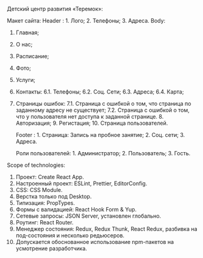 Детский центр развития «Теремок»:

Макет сайта:
Header : 1. Лого; 2. Телефоны; 3. Адреса.
Body:

1. Главная;
2. О нас;
3. Расписание;
4. Фото;
5. Услуги;
6. Контакты:
   6.1. Телефоны;
   6.2. Соц. Сети;
   6.3. Адреса;
   6.4. Карта;
7. Страницы ошибок:
   7.1. Страница с ошибкой о том, что страница по заданному адресу не существует;
   7.2. Страница с ошибкой о том, что у пользователя нет доступа к заданной странице. 8. Авторизация; 9. Регистация; 10. Страница пользователей.

   Footer : 1. Страница: Запись на пробное занятие; 2. Соц. сети; 3. Адреса.

   Роли пользователей: 1. Администратор; 2. Пользователь; 3. Гость.

Scope of technologies:

1. Проект: Create React App.
2. Настроенный проект: ESLint, Prettier, EditorConfig.
3. CSS: CSS Module.
4. Верстка только под Desktop.
5. Типизация: PropTypes.
6. Формы с валидацией: React Hook Form & Yup.
7. Сетевые запросы: JSON Server, установлен глобально.
8. Роутинг: React Router.
9. Менеджер состояния: Redux, Redux Thunk, React Redux, разбивка на под-состояния и несколько редьюсеров.
10. Допускается обоснованное использование npm-пакетов на усмотрение разработчика.
